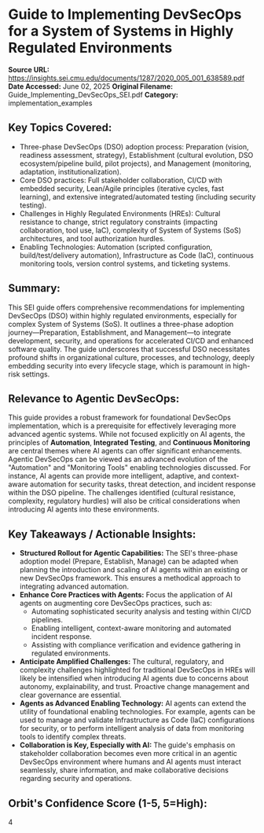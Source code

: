 # Guide to Implementing DevSecOps for a System of Systems in Highly Regulated Environments

**Source URL:** https://insights.sei.cmu.edu/documents/1287/2020_005_001_638589.pdf
**Date Accessed:** June 02, 2025
**Original Filename:** Guide_Implementing_DevSecOps_SEI.pdf
**Category:** implementation_examples

## Key Topics Covered:
- Three-phase DevSecOps (DSO) adoption process: Preparation (vision, readiness assessment, strategy), Establishment (cultural evolution, DSO ecosystem/pipeline build, pilot projects), and Management (monitoring, adaptation, institutionalization).
- Core DSO practices: Full stakeholder collaboration, CI/CD with embedded security, Lean/Agile principles (iterative cycles, fast learning), and extensive integrated/automated testing (including security testing).
- Challenges in Highly Regulated Environments (HREs): Cultural resistance to change, strict regulatory constraints (impacting collaboration, tool use, IaC), complexity of System of Systems (SoS) architectures, and tool authorization hurdles.
- Enabling Technologies: Automation (scripted configuration, build/test/delivery automation), Infrastructure as Code (IaC), continuous monitoring tools, version control systems, and ticketing systems.

## Summary:
This SEI guide offers comprehensive recommendations for implementing DevSecOps (DSO) within highly regulated environments, especially for complex System of Systems (SoS). It outlines a three-phase adoption journey—Preparation, Establishment, and Management—to integrate development, security, and operations for accelerated CI/CD and enhanced software quality. The guide underscores that successful DSO necessitates profound shifts in organizational culture, processes, and technology, deeply embedding security into every lifecycle stage, which is paramount in high-risk settings.

## Relevance to Agentic DevSecOps:
This guide provides a robust framework for foundational DevSecOps implementation, which is a prerequisite for effectively leveraging more advanced agentic systems. While not focused explicitly on AI agents, the principles of **Automation**, **Integrated Testing**, and **Continuous Monitoring** are central themes where AI agents can offer significant enhancements. Agentic DevSecOps can be viewed as an advanced evolution of the "Automation" and "Monitoring Tools" enabling technologies discussed. For instance, AI agents can provide more intelligent, adaptive, and context-aware automation for security tasks, threat detection, and incident response within the DSO pipeline. The challenges identified (cultural resistance, complexity, regulatory hurdles) will also be critical considerations when introducing AI agents into these environments.

## Key Takeaways / Actionable Insights:
- **Structured Rollout for Agentic Capabilities:** The SEI's three-phase adoption model (Prepare, Establish, Manage) can be adapted when planning the introduction and scaling of AI agents within an existing or new DevSecOps framework. This ensures a methodical approach to integrating advanced automation.
- **Enhance Core Practices with Agents:** Focus the application of AI agents on augmenting core DevSecOps practices, such as: 
    - Automating sophisticated security analysis and testing within CI/CD pipelines.
    - Enabling intelligent, context-aware monitoring and automated incident response.
    - Assisting with compliance verification and evidence gathering in regulated environments.
- **Anticipate Amplified Challenges:** The cultural, regulatory, and complexity challenges highlighted for traditional DevSecOps in HREs will likely be intensified when introducing AI agents due to concerns about autonomy, explainability, and trust. Proactive change management and clear governance are essential.
- **Agents as Advanced Enabling Technology:** AI agents can extend the utility of foundational enabling technologies. For example, agents can be used to manage and validate Infrastructure as Code (IaC) configurations for security, or to perform intelligent analysis of data from monitoring tools to identify complex threats.
- **Collaboration is Key, Especially with AI:** The guide's emphasis on stakeholder collaboration becomes even more critical in an agentic DevSecOps environment where humans and AI agents must interact seamlessly, share information, and make collaborative decisions regarding security and operations.

## Orbit's Confidence Score (1-5, 5=High):
4
